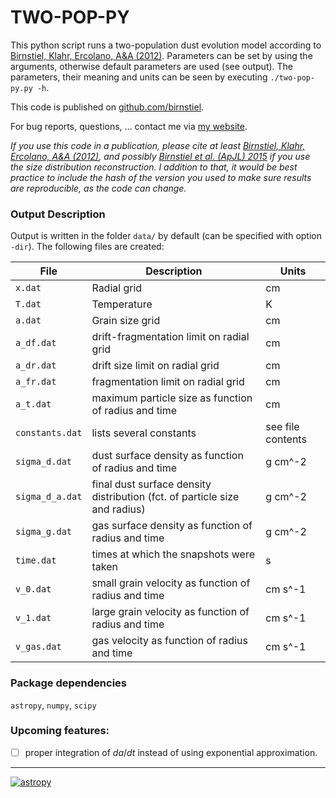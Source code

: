 # TWO-POP-PY                                                                  

This python script runs a two-population dust evolution model according to [Birnstiel, Klahr, Ercolano, A&A (2012)](http://dx.doi.org/10.1051/0004-6361/201118136). Parameters can be set by using the arguments, otherwise default parameters are used (see output). The parameters, their meaning and units can be seen by executing `./two-pop-py.py -h`.

This code is published on [github.com/birnstiel](https://github.com/birnstiel/two-pop-py).

For bug reports, questions, ... contact me via [my website](http://www.til-birnstiel.de/contact/).

*If you use this code in a publication, please cite at least [Birnstiel, Klahr, Ercolano, A&A (2012)](http://dx.doi.org/10.1051/0004-6361/201118136), and possibly [Birnstiel et al. (ApJL) 2015](http://dx.doi.org/10.1088/2041-8205/813/1/L14) if you use the size distribution reconstruction. I addition to that, it would be best practice to include the hash of the version you used to make sure results are reproducible, as the code can change.*

### Output Description

Output is written in the folder `data/` by default (can be specified with option `-dir`).
The following files are created:

|File	| Description	| Units  
|-------------	| ---	| ---	|  
|`x.dat`	| Radial grid	| cm  
|`T.dat`	| Temperature	| K  
|`a.dat`	| Grain size grid	| cm  
|`a_df.dat`	| drift-fragmentation limit on radial grid	| cm  
|`a_dr.dat`	| drift size limit on radial grid	| cm  
|`a_fr.dat`	| fragmentation limit on radial grid	| cm  
|`a_t.dat`	| maximum particle size as function of radius and time	| cm  
|`constants.dat`	| lists several constants	| see file contents  
|`sigma_d.dat`	| dust surface density as function of radius and time	| g cm^-2  
|`sigma_d_a.dat`	| final dust surface density distribution (fct. of particle size and radius)	| g cm^-2  
|`sigma_g.dat`	| gas surface density as function of radius and time	| g cm^-2  
|`time.dat`	| times at which the snapshots were taken	| s  
|`v_0.dat`	| small grain velocity as function of radius and time	| cm s^-1  
|`v_1.dat`	| large grain velocity as function of radius and time	| cm s^-1  
|`v_gas.dat`	| gas velocity as function of radius and time	| cm s^-1  

### Package dependencies

`astropy`, `numpy`, `scipy`

### Upcoming features:

- [ ] proper integration of $da/dt$ instead of using exponential approximation.


-------------
[![astropy](http://img.shields.io/badge/powered%20by-AstroPy-orange.svg?style=flat)](http://www.astropy.org/) 